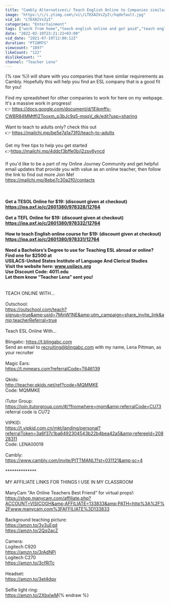 ```yaml
---
title: "Cambly Alternatives\/ Teach English Online to Companies similar to Cambly"
image: "https:\/\/i.ytimg.com\/vi\/LTEXAIVsZyI\/hqdefault.jpg"
vid_id: "LTEXAIVsZyI"
categories: "Entertainment"
tags: ["work from home","teach english online and get paid","teach english to adults"]
date: "2022-02-19T23:21:22+03:00"
vid_date: "2021-07-19T12:00:12Z"
duration: "PT20M7S"
viewcount: "1897"
likeCount: "122"
dislikeCount: ""
channel: "Teacher Lena"
---
```

{% raw %}I will share with you companies that have similar requirements as Cambly. Hopefully this will help you find an ESL company that is a good fit for you!<br /><br />Find my spreadsheet for other companies to work for here on my webpage. It's a massive work in progress!  <br />👉 <a rel="nofollow" target="blank" href="https://docs.google.com/document/d/1Ejkmffx-CWBR84MMtffi2Tooxm_p3bJc9q5-mqqV_dk/edit?usp=sharing">https://docs.google.com/document/d/1Ejkmffx-CWBR84MMtffi2Tooxm_p3bJc9q5-mqqV_dk/edit?usp=sharing</a><br /><br />Want to teach to adults only? check this out<br />👉 <a rel="nofollow" target="blank" href="https://mailchi.mp/be5e7a1a73f0/teach-to-adults">https://mailchi.mp/be5e7a1a73f0/teach-to-adults</a><br /><br />Get my free tips to help you get started<br />👉<a rel="nofollow" target="blank" href="https://mailchi.mp/4ddcf3bffe0b/j2zsv6yncd">https://mailchi.mp/4ddcf3bffe0b/j2zsv6yncd</a><br /><br />If you'd like to be a part of my Online Journey Community and get helpful email updates that provide you with value as an online teacher, then follow the link to find out more Join Me! <a rel="nofollow" target="blank" href="https://mailchi.mp/8ebe7c30a2f0/contacts">https://mailchi.mp/8ebe7c30a2f0/contacts</a><br /><br />**********<br /><br />Get a TESOL Online for $19: (discount given at checkout)<br /><a rel="nofollow" target="blank" href="https://ioa.pxf.io/c/2601380/978328/12764">https://ioa.pxf.io/c/2601380/978328/12764</a><br /> <br />Get a TEFL Online for $19: (discount given at checkout)<br /><a rel="nofollow" target="blank" href="https://ioa.pxf.io/c/2601380/978332/12764">https://ioa.pxf.io/c/2601380/978332/12764</a><br /> <br />How to teach English online course for $19: (discount given at checkout)<br /><a rel="nofollow" target="blank" href="https://ioa.pxf.io/c/2601380/978331/12764">https://ioa.pxf.io/c/2601380/978331/12764</a><br /><br />Need a Bachelors’s Degree to use for Teaching ESL abroad or online? <br />Find one for $2500 at<br />USILACS-United States Institute of Language And Clerical Studies<br />Visit the website here: www.usilacs.org<br />Use Discount Code:  4011.edu <br />Let them know “Teacher Lena” sent you! <br /><br />**********<br />TEACH ONLINE WITH...<br /><br />Outschool:<br /><a rel="nofollow" target="blank" href="https://outschool.com/teach?signup=true&amp;usid=7MjnW1NE&amp;utm_campaign=share_invite_link&amp;teacherReferral=true">https://outschool.com/teach?signup=true&amp;usid=7MjnW1NE&amp;utm_campaign=share_invite_link&amp;teacherReferral=true</a><br /><br />Teach ESL Online With…<br /><br />Blingabc: <a rel="nofollow" target="blank" href="https://t.blingabc.com">https://t.blingabc.com</a><br />Send an email to recruiting@blingabc.com with my name, Lena Pittman, as your recruiter<br /><br />Magic Ears:<br /><a rel="nofollow" target="blank" href="https://t.mmears.com?referralCode=T646139">https://t.mmears.com?referralCode=T646139</a><br /><br />Qkids:<br /><a rel="nofollow" target="blank" href="http://teacher.qkids.net/ref?code=MQMMKE">http://teacher.qkids.net/ref?code=MQMMKE</a><br />Code: MQMMKE<br /><br />iTutor Group:<br /> <a rel="nofollow" target="blank" href="https://join.itutorgroup.com/#/?fromwhere=mgm&amp;referralCode=CU73">https://join.itutorgroup.com/#/?fromwhere=mgm&amp;referralCode=CU73</a><br />referral code is CU72<br /><br />VIPKID:<br /><a rel="nofollow" target="blank" href="https://t.vipkid.com.cn/mkt/landing/personal?referralToken=3a6f37c1ba6492304543b22b4bea42a5&amp;refereeId=20828311">https://t.vipkid.com.cn/mkt/landing/personal?referralToken=3a6f37c1ba6492304543b22b4bea42a5&amp;refereeId=20828311</a><br />Code: LENA00019<br /><br />Cambly:<br /><a rel="nofollow" target="blank" href="https://www.cambly.com/invite/PITTMANL1?st=031121&amp;sc=4">https://www.cambly.com/invite/PITTMANL1?st=031121&amp;sc=4</a><br /><br />**************<br /><br />MY AFFILIATE LINKS FOR THINGS I USE IN MY CLASSROOM<br /><br />ManyCam  &quot;An Online Teachers Best Friend&quot; for virtual props!: <br /><a rel="nofollow" target="blank" href="https://shop.manycam.com/affiliate.php?ACCOUNT=VISICOGH&amp;AFFILIATE=133833&amp;PATH=http%3A%2F%2Fwww.manycam.com%3FAFFILIATE%3D133833">https://shop.manycam.com/affiliate.php?ACCOUNT=VISICOGH&amp;AFFILIATE=133833&amp;PATH=http%3A%2F%2Fwww.manycam.com%3FAFFILIATE%3D133833</a><br /><br />Background teaching picture:<br /><a rel="nofollow" target="blank" href="https://amzn.to/3y3uEgd">https://amzn.to/3y3uEgd</a><br /><a rel="nofollow" target="blank" href="https://amzn.to/2Qq2acZ">https://amzn.to/2Qq2acZ</a><br /><br />Camera:<br />Logitech C920<br /><a rel="nofollow" target="blank" href="https://amzn.to/3rAdNPi">https://amzn.to/3rAdNPi</a><br />Logitech C270 <br /><a rel="nofollow" target="blank" href="https://amzn.to/3cfRlTc">https://amzn.to/3cfRlTc</a><br /><br />Headset:<br /><a rel="nofollow" target="blank" href="https://amzn.to/3et4dqv">https://amzn.to/3et4dqv</a><br /><br />Selfie light ring:<br /><a rel="nofollow" target="blank" href="https://amzn.to/2XbxlwM">https://amzn.to/2XbxlwM</a>{% endraw %}
